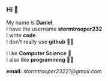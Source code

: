 ### Hi 👋

My name is **Daniel**, <br>
I have the username **stormtrooper232** <br>
I write **code** <br>
I don't really use **github** 🤷‍♂️


I like **Computer Science** 🧮 <br>
I also like **programming** 👨‍💻 <br>

**email:** _stormtrooper23221@gmail.com_
